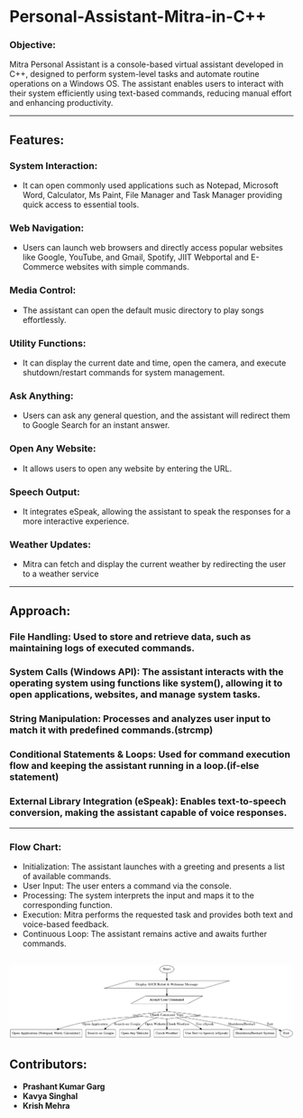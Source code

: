 # Personal-Assistant-Mitra-in-C++

### Objective:
Mitra Personal Assistant is a console-based virtual assistant developed in C++, designed to perform system-level tasks and automate routine operations on a Windows OS. The assistant enables users to interact with their system efficiently using text-based commands, reducing manual effort and enhancing productivity.

---

## Features:

### **System Interaction:**
- It can open commonly used applications such as Notepad, Microsoft Word, Calculator, Ms Paint, File Manager and Task Manager providing quick access to essential tools.
### Web Navigation: 
- Users can launch web browsers and directly access popular websites like Google, YouTube, and Gmail, Spotify, JIIT Webportal and E-Commerce websites with simple commands.
### Media Control: 
- The assistant can open the default music directory to play songs effortlessly.
### Utility Functions:
- It can display the current date and time, open the camera, and execute shutdown/restart commands for system management.
### Ask Anything:
- Users can ask any general question, and the assistant will redirect them to Google Search for an instant answer.
### Open Any Website:
- It allows users to open any website by entering the URL.
### Speech Output:
- It integrates eSpeak, allowing the assistant to speak the responses for a more interactive experience.
### Weather Updates:
- Mitra can fetch and display the current weather by redirecting the user to a weather service


---

## Approach:
### **File Handling:** Used to store and retrieve data, such as maintaining logs of executed commands.
### System Calls (Windows API): The assistant interacts with the operating system using functions like system(), allowing it to open applications, websites, and manage system tasks.
### String Manipulation: Processes and analyzes user input to match it with predefined commands.(strcmp)
### Conditional Statements & Loops: Used for command execution flow and keeping the assistant running in a loop.(if-else statement)
### External Library Integration (eSpeak): Enables text-to-speech conversion, making the assistant capable of voice responses.

---
### Flow Chart:
- Initialization: The assistant launches with a greeting and presents a list of available commands.
- User Input: The user enters a command via the console.
- Processing: The system interprets the input and maps it to the corresponding function.
- Execution: Mitra performs the requested task and provides both text and voice-based feedback.
- Continuous Loop: The assistant remains active and awaits further commands.

![SVG Image](./flow-chart.svg)
---

## Contributors:
- **Prashant Kumar Garg**
- **Kavya Singhal**
- **Krish Mehra**
